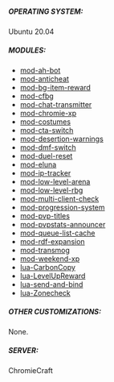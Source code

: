 ##### OPERATING SYSTEM:

Ubuntu 20.04

##### MODULES:

- [mod-ah-bot](https://github.com/azerothcore/mod-ah-bot)
- [mod-anticheat](https://github.com/azerothcore/mod-anticheat)
- [mod-bg-item-reward](https://github.com/azerothcore/mod-bg-item-reward)
- [mod-cfbg](https://github.com/azerothcore/mod-cfbg)
- [mod-chat-transmitter](https://github.com/azerothcore/mod-chat-transmitter)
- [mod-chromie-xp](https://github.com/azerothcore/mod-chromie-xp)
- [mod-costumes](https://github.com/azerothcore/mod-costumes)
- [mod-cta-switch](https://github.com/azerothcore/mod-cta-switch)
- [mod-desertion-warnings](https://github.com/azerothcore/mod-desertion-warnings)
- [mod-dmf-switch](https://github.com/azerothcore/mod-dmf-switch)
- [mod-duel-reset](https://github.com/azerothcore/mod-duel-reset)
- [mod-eluna](https://github.com/azerothcore/mod-eluna)
- [mod-ip-tracker](https://github.com/azerothcore/mod-ip-tracker)
- [mod-low-level-arena](https://github.com/azerothcore/mod-low-level-arena)
- [mod-low-level-rbg](https://github.com/azerothcore/mod-low-level-rbg)
- [mod-multi-client-check](https://github.com/azerothcore/mod-multi-client-check)
- [mod-progression-system](https://github.com/azerothcore/mod-progression-system)
- [mod-pvp-titles](https://github.com/azerothcore/mod-pvp-titles)
- [mod-pvpstats-announcer](https://github.com/azerothcore/mod-pvpstats-announcer)
- [mod-queue-list-cache](https://github.com/azerothcore/mod-queue-list-cache)
- [mod-rdf-expansion](https://github.com/azerothcore/mod-rdf-expansion)
- [mod-transmog](https://github.com/azerothcore/mod-transmog)
- [mod-weekend-xp](https://github.com/azerothcore/mod-weekend-xp)
- [lua-CarbonCopy](https://github.com/55Honey/Acore_CarbonCopy)
- [lua-LevelUpReward](https://github.com/55Honey/Acore_LevelUpReward)
- [lua-send-and-bind](https://github.com/55Honey/Acore_SendAndBind)
- [lua-Zonecheck](https://github.com/55Honey/acore_Zonecheck)

##### OTHER CUSTOMIZATIONS:

None.

##### SERVER:

ChromieCraft

